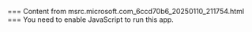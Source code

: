=== Content from msrc.microsoft.com_6ccd70b6_20250110_211754.html ===
You need to enable JavaScript to run this app.
